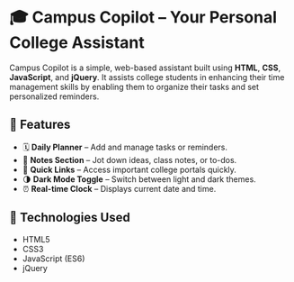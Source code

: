 # 🎓 Campus Copilot – Your Personal College Assistant

Campus Copilot is a simple, web-based assistant built using **HTML**, **CSS**, **JavaScript**, and **jQuery**. It assists college students in enhancing their time management skills by enabling them to organize their tasks and set personalized reminders.
## 🚀 Features

- 🗓️ **Daily Planner** – Add and manage tasks or reminders.
- 📝 **Notes Section** – Jot down ideas, class notes, or to-dos.
- 🔗 **Quick Links** – Access important college portals quickly.
- 🌗 **Dark Mode Toggle** – Switch between light and dark themes.
- ⏰ **Real-time Clock** – Displays current date and time.

## 🔧 Technologies Used

- HTML5  
- CSS3  
- JavaScript (ES6)  
- jQuery  


